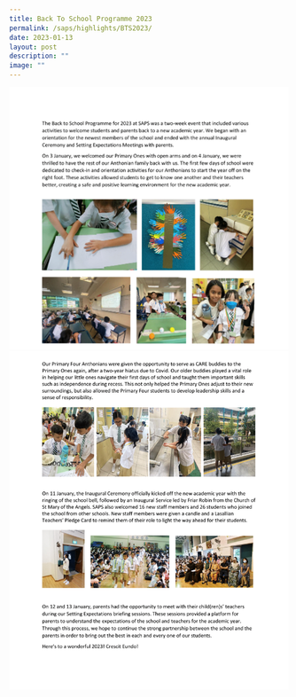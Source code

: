 ```yaml
---
title: Back To School Programme 2023
permalink: /saps/highlights/BTS2023/
date: 2023-01-13
layout: post
description: ""
image: ""
---
```


![](/images/Website_Back%20To%20School%20Programme%202023-1.png)
![](/images/Website_Back%20To%20School%20Programme%202023-2.png)